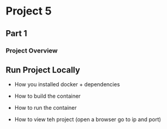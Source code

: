 # Project 5

## Part 1
### Project Overview 

## Run Project Locally

- How you installed docker + dependencies

- How to build the container

- How to run the container

- How to view teh project (open a browser go to ip and port)
